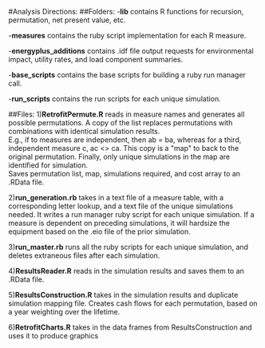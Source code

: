 #Analysis Directions: 
##Folders: 
-**lib**
 contains R functions for recursion, permutation, net present value, etc.
 
-**measures**
 contains the ruby script implementation for each R measure. 
 
-**energyplus_additions**
 contains .idf file output requests for environmental impact, utility rates, and load component summaries.
 
-**base_scripts**
 contains the base scripts for building a ruby run manager call.
 
-**run_scripts**
 contains the run scripts for each unique simulation.
 
##Files:
1)**RetrofitPermute.R**
 reads in measure names and generates all possible permutations.
 A copy of the list replaces permutations with combinations with identical simulation results.  
 E.g., if to measures are independent, then ab = ba, whereas for a third, independent measure c, ac <> ca.
 This copy is a "map" to back to the original permutation.  Finally, only unique simulations in the map are identified for simulation.  
 Saves permutation list, map, simulations required, and cost array to an .RData file.

2)**run_generation.rb** 
 takes in a text file of a measure table, with a corresponding letter lookup, and a text file of the unique simulations needed.  It writes a run manager ruby script for each unique simulation. If a measure is dependent on preceding simulations, it will hardsize the equipment based on the .eio file of the prior simulation.

3)**run_master.rb** 
 runs all the ruby scripts for each unique simulation, and deletes extraneous files after each simulation.

4)**ResultsReader.R**
 reads in the simulation results and saves them to an .RData file.
 
5)**ResultsConstruction.R**
 takes in the simulation results and duplicate simulation mapping file. 
 Creates cash flows for each permutation, based on a year weighting over the lifetime.

6)**RetrofitCharts.R** 
 takes in the data frames from ResultsConstruction and uses it to produce graphics